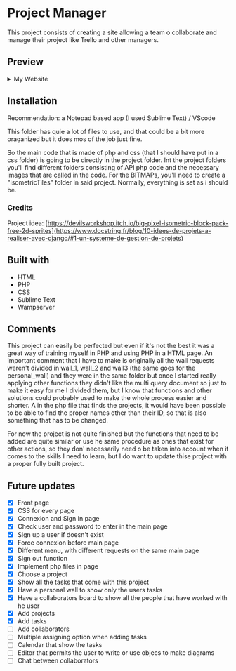 # Project Manager
This project consists of creating a site allowing a team o collaborate and manage their project like Trello and other managers.


## Preview
<details>
  <summary>My Website</summary>
  <img src="https://github.com/Tay9875/Gestionnaire-de-Projets/blob/6460ae09192e91e4921988c92de80a57f442c0c7/accueil.jpg"/>
  <img src="https://github.com/Tay9875/Gestionnaire-de-Projets/blob/6460ae09192e91e4921988c92de80a57f442c0c7/connexion.jpg"/>
  <img src="https://github.com/Tay9875/Gestionnaire-de-Projets/blob/6460ae09192e91e4921988c92de80a57f442c0c7/inscription.jpg"/>
  <img src="https://github.com/Tay9875/Gestionnaire-de-Projets/blob/6460ae09192e91e4921988c92de80a57f442c0c7/projects.jpg"/>
  <img src="https://github.com/Tay9875/Gestionnaire-de-Projets/blob/6460ae09192e91e4921988c92de80a57f442c0c7/mur.jpg"/>
  <img src="https://github.com/Tay9875/Gestionnaire-de-Projets/blob/6460ae09192e91e4921988c92de80a57f442c0c7/mur%20perso.jpg"/>
</details>

## Installation
Recommendation: a Notepad based app (I used Sublime Text) / VScode

This folder has quie a lot of files to use, and that could be a bit more oraganized but it does mos of the job just fine.

So the main code that is made of php and css (that I should have put in a css folder) is going to be directly in the project folder.
Int the project folders you'll find different folders consisting of API php code and the necessary images that are called in the code.
For the BITMAPs, you'll need to create a "isometricTiles" folder in said project.
Normally, everything is set as i should be.

### Credits
Project idea: [https://devilsworkshop.itch.io/big-pixel-isometric-block-pack-free-2d-sprites](https://www.docstring.fr/blog/10-idees-de-projets-a-realiser-avec-django/#1-un-systeme-de-gestion-de-projets)

## Built with
- HTML
- PHP
- CSS
- Sublime Text
- Wampserver

## Comments
This project can easily be perfected but even if it's not the best it was a great way of training myself in PHP and using PHP in a HTML page. An important comment that I have to make is originally all the wall requests weren't divided in wall_1, wall_2 and wall3 (the same goes for the personal_wall) and they were in the same folder but once I started really applying other functions they didn't like the multi query document so just to make it easy for me I divided them, but I know that functions and other solutions could probably used to make the whole process easier and shorter. A in the php file that finds the projects, it would have been possible to be able to find the proper names other than their ID, so that is also something that has to be changed.

For now the project is not quite finished but the functions that need to be added are quite similar or use he same procedure as ones that exist for other actions, so they don' necessarily need o be taken into account when it comes to the skills I need to learn, but I do want to update thise project with a proper fully built project.

## Future updates
- [x] Front page
- [x] CSS for every page
- [x] Connexion and Sign In page
- [x] Check user and password to enter in the main page
- [x] Sign up a user if doesn't exist
- [x] Force connexion before main page
- [x] Different menu, with different requests on the same main page
- [x] Sign out function
- [x] Implement php files in page
- [x] Choose a project
- [x] Show all the tasks that come with this project
- [x] Have a personal wall to show only the users tasks
- [x] Have a collaborators board to show all the people that have worked with he user
- [x] Add projects
- [x] Add tasks
- [ ] Add collaborators
- [ ] Multiple assigning option when adding tasks
- [ ] Calendar that show the tasks
- [ ] Editor that permits the user to write or use objecs to make diagrams
- [ ] Chat between collaborators
#
